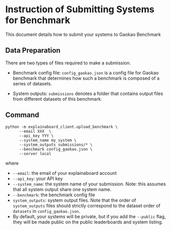 # Instruction of Submitting Systems for Benchmark

This document details how to submit your systems to Gaokao Benchmark 

## Data Preparation
There are two types of files required to make a submission.

* Benchmark config file: `config_gaokao.json` is a config file for Gaokao benchmark that determines
how such a benchmark is composed of a series of datasets. 

* System outputs: `submissions` denotes a folder that contains output files from different 
datasets of this benchmark.


## Command

```shell
python -m explainaboard_client.upload_benchmark \
      --email XXX  \
      --api_key YYY \
      --system_name my_system \
      --system_outputs submissions/* \
      --benchmark config_gaokao.json \
      --server local
```
where
* `--email`: the email of your explainaboard account
* `--api_key`: your API key
* `--system_name`: the system name of your submission. Note: this assumes that all
system output share one system name.
* `--benchmark`: the benchmark config file
* `system_outputs`: system output files. Note that the order of `system_outputs` files should
strictly correspond to the dataset order of `datasets` in `config_gaokao.json`.
* By default, your systems will be private, but if you add the `--public` flag, they
  will be made public on the public leaderboards and system listing.
